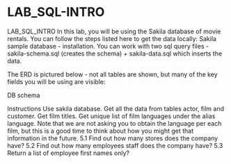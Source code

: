 # LAB_SQL-INTRO
LAB_SQL_INTRO
In this lab, you will be using the Sakila database of movie rentals. You can follow the steps listed here to get the data locally: Sakila sample database - installation. You can work with two sql query files - sakila-schema.sql (creates the schema) + sakila-data.sql which inserts the data.

The ERD is pictured below - not all tables are shown, but many of the key fields you will be using are visible:


DB schema




Instructions
Use sakila database.
Get all the data from tables actor, film and customer.
Get film titles.
Get unique list of film languages under the alias language. Note that we are not asking you to obtain the language per each film, but this is a good time to think about how you might get that information in the future.
5.1 Find out how many stores does the company have?
5.2 Find out how many employees staff does the company have?
5.3 Return a list of employee first names only?
